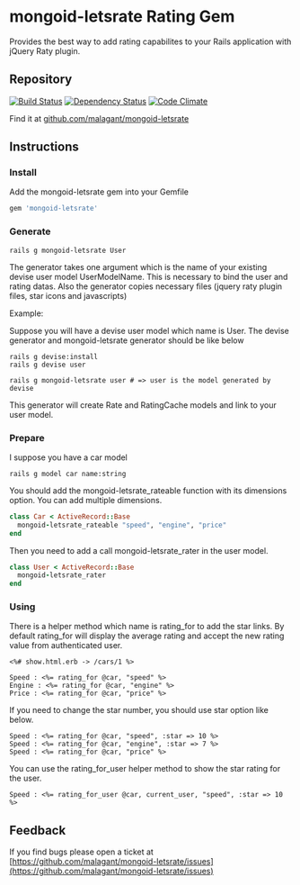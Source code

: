 # mongoid-letsrate Rating Gem

Provides the best way to add rating capabilites to your Rails application with jQuery Raty plugin.

## Repository

[![Build Status](https://secure.travis-ci.org/malagant/mongoid-letsrate.png)](http://travis-ci.org/malagant/mongoid-letsrate)
[![Dependency Status](https://gemnasium.com/malagant/letsrate.png)](https://gemnasium.com/malagant/mongoid-letsrate)
[![Code Climate](https://codeclimate.com/github/malagant/mongoid-letsrate.png)](https://codeclimate.com/github/malagant/mongoid-letsrate)

Find it at [github.com/malagant/mongoid-letsrate](https://github.com/malagant/mongoid-letsrate)

## Instructions

### Install

Add the mongoid-letsrate gem into your Gemfile

```ruby
gem 'mongoid-letsrate'
```

### Generate

```
rails g mongoid-letsrate User
```

The generator takes one argument which is the name of your existing devise user model UserModelName. This is necessary to bind the user and rating datas.
Also the generator copies necessary files (jquery raty plugin files, star icons and javascripts)

Example:

Suppose you will have a devise user model which name is User. The devise generator and mongoid-letsrate generator should be like below

```
rails g devise:install
rails g devise user

rails g mongoid-letsrate user # => user is the model generated by devise
```

This generator will create Rate and RatingCache models and link to your user model.

### Prepare

I suppose you have a car model

```
rails g model car name:string
```

You should add the mongoid-letsrate_rateable function with its dimensions option. You can add multiple dimensions.

```ruby
class Car < ActiveRecord::Base
  mongoid-letsrate_rateable "speed", "engine", "price"
end
```

Then you need to add a call mongoid-letsrate_rater in the user model.

```ruby
class User < ActiveRecord::Base
  mongoid-letsrate_rater
end
```

### Using

There is a helper method which name is rating_for to add the star links. By default rating_for will display the average rating and accept the
new rating value from authenticated user.

```erb
<%# show.html.erb -> /cars/1 %>

Speed : <%= rating_for @car, "speed" %>
Engine : <%= rating_for @car, "engine" %>
Price : <%= rating_for @car, "price" %>
```

If you need to change the star number, you should use star option like below.

```erb
Speed : <%= rating_for @car, "speed", :star => 10 %>
Speed : <%= rating_for @car, "engine", :star => 7 %>
Speed : <%= rating_for @car, "price" %>
```

You can use the rating_for_user helper method to show the star rating for the user.

```erb
Speed : <%= rating_for_user @car, current_user, "speed", :star => 10 %>
```


## Feedback
If you find bugs please open a ticket at [https://github.com/malagant/mongoid-letsrate/issues](https://github.com/malagant/mongoid-letsrate/issues)
